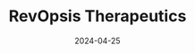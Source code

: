 ---  
layout: startup_page  
title: "RevOpsis Therapeutics"  
id: "revopsis.com"  
permalink: "/revopsistherapeuticsrevopsis.com04252024/"  
website: "https://www.revopsis.com/"  
funding_round: "Seed"  
funding_amount: "$16.5M"  
investors: "a leading contract development and manufacturing organization (CDMO) with global commercial drug supply capabilities, an ophthalmic drug and device development firm, and various private and angel investors, including several leading retina specialists"  
about: "RevOpsis Therapeutics is a biopharmaceutical company focused on developing and commercializing treatments for chronic multifactorial diseases. They utilize their proprietary Rev-Mod Platform to create multispecific biologics, with their lead candidate, RO-104, targeting neovascular age-related macular degeneration (nAMD). The company aims to improve visual outcomes and extend disease remission for patients."  
markets: "Biotechnology, Pharmaceuticals, Ophthalmology"  
hq: "Springfield, Illinois, United States"  
founded_year: "2018"  
linkedin: "https://www.linkedin.com/company/revopsis"  
twitter: ""  
instagram: ""  
facebook: ""  
crunchbase: "https://www.crunchbase.com/organization/revopsis-therapeutics"  
pitchbook: "https://pitchbook.com/profiles/company/532885-06"  

date_display: "25-Apr-2024"  
date: "2024-04-25"

# SEO Optimization  
meta_title: "RevOpsis Therapeutics - Seed Funding ($16.5M)"  
meta_description: "RevOpsis Therapeutics, RevOpsis Therapeutics is a biopharmaceutical company focused on developing and commercializing treatments for chronic multifactorial diseases. They ut..."  
meta_keywords: "RevOpsis Therapeutics, Biotechnology, Pharmaceuticals, Ophthalmology, Seed funding"  
canonical_url: "https://startup.projectstartups.com/revopsistherapeuticsrevopsis.com04252024/"  
---